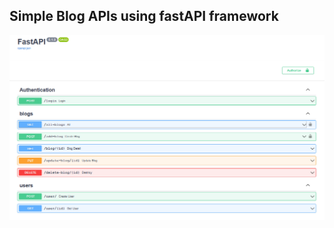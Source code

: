 ## Simple Blog APIs using fastAPI framework

<a href="#">
  <img alt="Swagger UI" src="images/swagger_ui.png" />
</a>